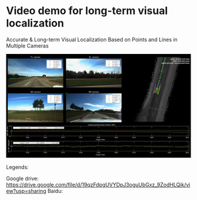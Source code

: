 # Video demo for long-term visual localization
Accurate & Long-term Visual Localization Based on Points and Lines in Multiple Cameras

![](https://github.com/roylin1229/long-term-loc/blob/main/img/demo.png)

Legends:


Google drive: https://drive.google.com/file/d/19qzFdpgUVYDpJ3oguUbGxz_9ZodHLQik/view?usp=sharing
Baidu: 
